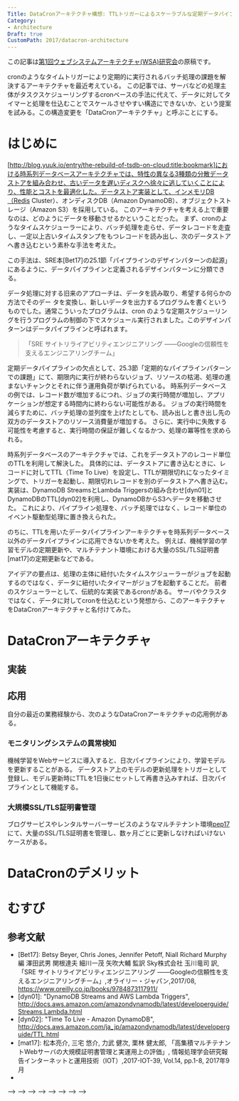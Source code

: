 ```yaml
---
Title: DataCronアーキテクチャ構想: TTLトリガーによるスケーラブルな定期データパイプライン
Category:
- Architecture
Draft: true
CustomPath: 2017/datacron-architecture
---
```


この記事は[第1回ウェブシステムアーキテクチャ(WSA)研究会](http://websystemarchitecture.hatenablog.jp/)の原稿です。

cronのようなタイムトリガーにより定期的に実行されるバッチ処理の課題を解決するアーキテクチャを最近考えている。
この記事では、サーバなどの処理主体がタスクスケジューリングするcronベースの手法に代えて、データに対してタイマーと処理を仕込むことでスケールさせやすい構造にできないか、という提案を試みる。この構造変更を「DataCronアーキテクチャ」と呼ぶことにする。

# はじめに

[http://blog.yuuk.io/entry/the-rebuild-of-tsdb-on-cloud:title:bookmark]における時系列データベースアーキテクチャでは、特性の異なる3種類の分散データストアを組み合わせ、古いデータを遅いディスクへ徐々に逃していくことにより、性能とコストを最適化した。データストア実装として、インメモリDB（Redis Cluster）、オンディスクDB（Amazon DynamoDB）、オブジェクトストレージ（Amazon S3）を採用している。
このアーキテクチャを考える上で重要なのは、どのようにデータを移動させるかということだった。
まず、cronのようなタイムスケジューラーにより、バッチ処理を走らせ、データレコードを走査し、一定以上古いタイムスタンプをもつレコードを読み出し、次のデータストアへ書き込むという素朴な手法を考えた。

この手法は、SRE本[Bet17]の25.1節「パイプラインのデザインパターンの起源」にあるように、データパイプラインと定義されるデザインパターンに分類できる。

>
データ処理に対する旧来のアプローチは、データを読み取り、希望する何らかの方法でそのデー タを変換し、新しいデータを出力するプログラムを書くというものでした。通常こういったプログラムは、cron のような定期スケジューリングを行うプログラムの制御の下でスケジュール実行されました。このデザインパターンはデータパイプラインと呼ばれます。
> 「SRE サイトリライアビリティエンジニアリング ――Googleの信頼性を支えるエンジニアリングチーム」

定期データパイプラインの欠点として、25.3節「定期的なパイプラインパターンでの課題」にて、期限内に実行が終わらないジョブ、リソースの枯渇、処理の進まないチャンクとそれに伴う運用負荷が挙げられている。
時系列データベースの例では、レコード数が増加するにつれ、ジョブの実行時間が増加し、アプリケーションが想定する時間内に終わらない可能性がある。
ジョブの実行時間を減らすために、バッチ処理の並列度を上げたとしても、読み出しと書き出し先の双方のデータストアのリソース消費量が増加する。
さらに、実行中に失敗する可能性を考慮すると、実行時間の保証が難しくなるかつ、処理の冪等性を求められる。

時系列データベースのアーキテクチャでは、これをデータストアのレコード単位のTTLを利用して解決した。
具体的には、データストアに書き込むときに、レコードに対してTTL（Time To Live）を設定し、TTLが期限切れになったタイミングで、トリガーを起動し、期限切れレコードを別のデータストアへ書き込む。
実装は、DynamoDB StreamsとLambda Triggersの組み合わせ[dyn01]とDynamoDBのTTL[dyn02]を利用し、DynamoDBからS3へデータを移動させた。
これにより、パイプライン処理を、バッチ処理ではなく、レコード単位のイベント駆動型処理に置き換えられた。

のちに、TTLを用いたデータパイプラインアーキテクチャを時系列データベース以外のデータパイプラインに応用できないかを考えた。
例えば、機械学習の学習モデルの定期更新や、マルチテナント環境における大量のSSL/TLS証明書[mat17]の定期更新などである。

アイデアの要点は、処理の主体に紐付いたタイムスケジューラーがジョブを起動するのではなく、データに紐付いたタイマーがジョブを起動することだ。
前者のスケジューラーとして、伝統的な実装であるcronがある。
サーバやクラスタではなく、データに対してcronを仕込むという発想から、このアーキテクチャをDataCronアーキテクチャと名付けてみた。

# DataCronアーキテクチャ

## 実装

## 応用

自分の最近の業務経験から、次のようなDataCronアーキテクチャの応用例がある。

### モニタリングシステムの異常検知

機械学習をWebサービスに導入すると、日次パイプラインにより、学習モデルを更新することがある。
データストア上のモデルの更新処理をトリガーとして登録し、モデル更新時にTTLを1日後にセットして再書き込みすれば、日次パイプラインとして機能する。

### 大規模SSL/TLS証明書管理

ブログサービスやレンタルサーバーサービスのようなマルチテナント環境[pep17](https://tech.pepabo.com/2017/08/22/lolipop-free-ssl)にて、大量のSSL/TLS証明書を管理し、数ヶ月ごとに更新しなければいけないケースがある。

# DataCronのデメリット

# むすび

## 参考文献

- [Bet17]: Betsy Beyer, Chris Jones, Jennifer Petoff, Niall Richard Murphy編 澤田武男 関根達夫 細川一茂 矢吹大輔 監訳 Sky株式会社 玉川竜司 訳,「SRE サイトリライアビリティエンジニアリング ――Googleの信頼性を支えるエンジニアリングチーム」,オライリー・ジャパン,2017/08, https://www.oreilly.co.jp/books/9784873117911/
- [dyn01]: "DynamoDB Streams and AWS Lambda Triggers", http://docs.aws.amazon.com/amazondynamodb/latest/developerguide/Streams.Lambda.html
- [dyn02]: "Time To Live - Amazon DynamoDB", http://docs.aws.amazon.com/ja_jp/amazondynamodb/latest/developerguide/TTL.html
- [mat17]: 松本亮介, 三宅 悠介, 力武 健次, 栗林 健太郎, 「高集積マルチテナントWebサーバの大規模証明書管理と実運用上の評価」, 情報処理学会研究報告インターネットと運用技術（IOT）,2017-IOT-39, Vol.14, pp.1-8, 2017年9月
- [pep17]: [https://tech.pepabo.com/2017/08/22/lolipop-free-ssl/:title]






<!-- # 概要 -->
<!--  -->
<!-- Webサービスにおいて、ユーザーが発生させるイベントとは異なり、任意の時間周期で任意のバッチ処理を実行させたいことがある。 -->
<!-- 例えば、課金機能のための月次集計処理、機械学習のための学習モデルの定期更新などがある。 -->
<!-- 一般的な手法では、特定サーバ上のcronなどのタイムスケジューラーにより、バッチ処理を実行させる。 -->
<!--  -->
<!-- しかし、このバッチ処理手法には、スケーラビリティと実行時のエラー回復に関する2つの問題がある。 -->
<!-- まず一般に、データベース上の処理対象レコード数が増加するにつれ、バッチ処理の実行時間が増大するため、レコード数に対してスケールしない。 -->
<!-- 次に、実行途中にエラーが発生した場合、再試行したとしても結果が等しくなるように、バッチ処理プログラムを設計する必要がある。 -->
<!--  -->
<!-- これらの2つの問題に対して、DBMSのTTL期限切れイベントをトリガーとし、予め登録された任意の処理を実行するアーキテクチャを考えた。 -->
<!-- このアーキテクチャにより、データレコードごとに処理を記述するため、バッチ処理と比較して、再試行時を考慮したコードを書きやすい。 -->
<!-- さらに、レコード単位のトリガー処理の場合、他の処理プロセスとデータ競合しないため、レコード数に対して処理時間をスケールさせやすい。 -->
<!--  -->
<!-- # はじめに -->
<!--  -->
<!-- Webサービスにおけるサーバサイドの典型的な処理実行方式は、ユーザのクライアント端末からのリクエストに対して同期処理するか、非同期処理するか、ストリーミング処理するかのいずれかである。 -->
<!-- 同期処理では、一般的に、ユーザのリクエストをWebサーバが受信し、Webサーバがユーザに対してレスポンスを送信する。 -->
<!-- 非同期処理では、ユーザのリクエストを契機に遅延処理を登録するイベントトリガー方式と、任意の時刻または任意の周期で処理するタイムトリガー方式 -->
<!-- ユーザのリクエストを契機に、遅延処理イベントとして登録し、遅延処理するか、もしくは任意の時間に処理 -->
<!--  -->
<!-- <!-- - FaaSでいうところのイベントトリガー型スケジューラー --> -->
<!--  -->
<!-- # タイムトリガーの既存手法と課題 -->
<!--  -->
<!-- <!-- - レコード数が増加するにつれ実行時間が増大する --> -->
<!-- <!-- - 処理分割が必要 --> -->
<!--  -->
<!-- # 提案手法 -->
<!--  -->
<!--  -->
<!-- # 実験と考察 -->
<!--  -->
<!-- <!-- - 複数のレコードをまとめる処理がしづらくなる --> -->
<!-- <!-- - バースト制御が難しくなる --> -->
<!-- <!--  --> -->
<!-- <!-- - TTLのexpire時刻と実際の削除時刻のディレイが大きいのはなぜか --> -->
<!-- <!-- - なぜRDBMSでは、TTLがないか --> -->
<!--  -->
<!-- # むすび -->

